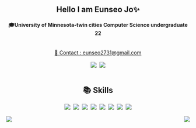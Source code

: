 <div align="center">
  <h2>Hello I am Eunseo Jo✨</h2>
  <h4> 🎓University of Minnesota-twin cities Computer Science undergraduate 22</h3>
  <br>
  <a href="mailto:eunseo2731@gmail.com">💌 Contact : eunseo2731@gmail.com</a>
  <br><br>
  <div style="display: flex; flex-direction: row; justify-content: center; align-items: center;">
    <a href="https://www.instagram.com/katieee__j/">
      <img src="https://img.shields.io/badge/Instagram-5851DB?style=flat-square&logo=Instagram&logoColor=white"/>
    </a>
    &nbsp;&nbsp;
    <a href="https://velog.io/@Katie">
      <img src="https://img.shields.io/badge/Velog-1DBF73?style=flat-square&logo=Velog&logoColor=white"/>
    </a>
  </div>
  <br>
  <h2>📚 Skills</h2>
  <div style="display: flex; flex-wrap: wrap; justify-content: center;">
    <img src="https://img.shields.io/badge/HTML5-E34F26?style=flat-square&logo=html5&logoColor=white"/>
    &nbsp;&nbsp;
    <img src="https://img.shields.io/badge/CSS3-1572B6?style=flat-square&logo=css3&logoColor=white"/>
    &nbsp;&nbsp;
    <img src="https://img.shields.io/badge/Javascript-F7DF1E?style=flat-square&logo=javascript&logoColor=black"/>
    &nbsp;&nbsp;
    <img src="https://img.shields.io/badge/TypeScript-3178C6?style=flat-square&logo=typescript&logoColor=white"/>
    &nbsp;&nbsp;
    <img src="https://img.shields.io/badge/React-61DAFB?style=flat-square&logo=React&logoColor=white"/>
    &nbsp;&nbsp;
    <img src="https://img.shields.io/badge/Docker-2496ED?style=flat-square&logo=Docker&logoColor=white"/>
    &nbsp;&nbsp;
    <img src="https://img.shields.io/badge/Git-000000?style=flat-square&logo=Git&logoColor=white"/>
    &nbsp;&nbsp;
    <img src="https://img.shields.io/badge/Github-000000?style=flat-square&logo=Github&logoColor=white"/>
  </div>
  <br>
  <div style="display: flex; flex-direction: row; justify-content: space-between;">
      <img src="https://github-readme-stats.vercel.app/api?username=Eunseo-jo&show_icons=true&theme=react&hide_border=true"/>
      <img src="https://github-readme-stats.vercel.app/api/top-langs/?username=Eunseo-jo&layout=compact&langs_count=7&theme=react&hide_border=true"/>

  </div>
</div> 
